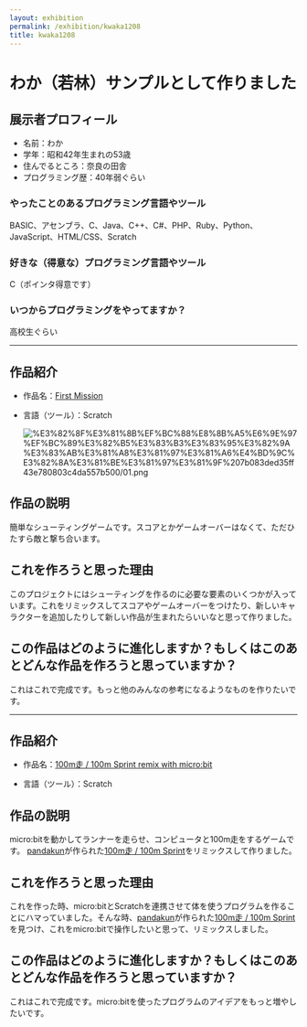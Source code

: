 ```yaml
---
layout: exhibition
permalink: /exhibition/kwaka1208
title: kwaka1208
---
```

# わか（若林）サンプルとして作りました

## 展示者プロフィール

- 名前：わか
- 学年：昭和42年生まれの53歳
- 住んでるところ：奈良の田舎
- プログラミング歴：40年弱ぐらい

### やったことのあるプログラミング言語やツール

BASIC、アセンブラ、C、Java、C++、C#、PHP、Ruby、Python、JavaScript、HTML/CSS、Scratch

### 好きな（得意な）プログラミング言語やツール

C（ポインタ得意です）

### いつからプログラミングをやってますか？

高校生ぐらい

---

## 作品紹介

- 作品名：[First Mission](https://scratch.mit.edu/projects/68155398/)
- 言語（ツール）：Scratch

    ![%E3%82%8F%E3%81%8B%EF%BC%88%E8%8B%A5%E6%9E%97%EF%BC%89%E3%82%B5%E3%83%B3%E3%83%95%E3%82%9A%E3%83%AB%E3%81%A8%E3%81%97%E3%81%A6%E4%BD%9C%E3%82%8A%E3%81%BE%E3%81%97%E3%81%9F%207b083ded35ff43e780803c4da557b500/01.png](%E3%82%8F%E3%81%8B%EF%BC%88%E8%8B%A5%E6%9E%97%EF%BC%89%E3%82%B5%E3%83%B3%E3%83%95%E3%82%9A%E3%83%AB%E3%81%A8%E3%81%97%E3%81%A6%E4%BD%9C%E3%82%8A%E3%81%BE%E3%81%97%E3%81%9F%207b083ded35ff43e780803c4da557b500/01.png)

## 作品の説明

簡単なシューティングゲームです。スコアとかゲームオーバーはなくて、ただひたすら敵と撃ち合います。

## これを作ろうと思った理由

このプロジェクトにはシューティングを作るのに必要な要素のいくつかが入っています。これをリミックスしてスコアやゲームオーバーをつけたり、新しいキャラクターを追加したりして新しい作品が生まれたらいいなと思って作りました。

## この作品はどのように進化しますか？もしくはこのあとどんな作品を作ろうと思っていますか？

これはこれで完成です。もっと他のみんなの参考になるようなものを作りたいです。

---

## 作品紹介

- 作品名：[100m走 / 100m Sprint remix with micro:bit](https://scratch.mit.edu/projects/279168171/)
- 言語（ツール）：Scratch

    []()

## 作品の説明

micro:bitを動かしてランナーを走らせ、コンピュータと100m走をするゲームです。 [pandakun](https://scratch.mit.edu/users/pandakun/)が作られた[100m走 / 100m Sprint](https://scratch.mit.edu/projects/248761116)をリミックスして作りました。

## これを作ろうと思った理由

これを作った時、micro:bitとScratchを連携させて体を使うプログラムを作ることにハマっていました。そんな時、[pandakun](https://scratch.mit.edu/users/pandakun/)が作られた[100m走 / 100m Sprint](https://scratch.mit.edu/projects/248761116)を見つけ、これをmicro:bitで操作したいと思って、リミックスしました。

## この作品はどのように進化しますか？もしくはこのあとどんな作品を作ろうと思っていますか？

これはこれで完成です。micro:bitを使ったプログラムのアイデアをもっと増やしたいです。